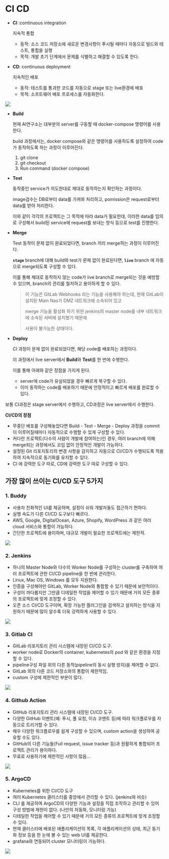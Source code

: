 

# CI CD

- **CI** :continuous integration

  지속적 통합

  - 동작: 소스 코드 저장소에 새로운 변경사항이 푸시될 때마다 자동으로 빌드와 테스트, 통합을 실행
  - 목적: 개발 초기 단계에서 문제를 식별하고 해결할 수 있도록 한다.

- **CD**: continuous deployment

  지속적인 배포

  - 동작: 테스트를 통과한 코드를 자동으로 stage 또는 live환경에 배포
  - 목적: 소프트웨어 배포 프로세스를 자동화한다.

![](https://github.com/HibernationNo1/TIL/blob/master/seminar/images/CI_CD/CI_CD_1.png?raw=true)

- **Build**

  현재 AI연구소는 대부분의 server를 구동할 때 docker-compose 명령어를 사용한다.

  build 과정에서는, docker compose와 같은 명령어를 사용하도록 설정하여 code가 동작하도록 하는 과정이 이루어진다.

  1. git clone
  2. git checkout
  3. Run command (docker compose)

- **Test**

  동작중인 service가 의도한대로 제대로 동작하는지 확인하는 과정이다.

  image검수는 DB로부터 data를 가져와 처리하고, pomission은 request로부터 data를 받아 처리한다.

  이와 같이 각각의 프로젝트는 그 목적에 따라 data가 필요한데, 이러한 data를 임의로 구성해서 build된 service에 request를 보내는 방식 등으로 test를 진행한다.

- **Merge**

  Test 동작이 문제 없이 완료되었다면, branch 끼리 merge하는 과정이 이루어진다.

  **`stage`** branch에 대해 build와 test가 문제 없이 완료된다면, **`live`** branch 에 자동으로 merge되도록 구성할 수 있다.

  이를 통해 제대로 동작하지 않는 code가 live branch로 merge되는 것을 예방할 수 있으며, branch의 관리를 철저하고 용이하게 할 수 있다.

  > 이 기능은 GitLab Webhooks 라는 기능을 사용해야 하는데, 현재 GitLab이 설치된 Main Nas가 DMZ 네트워크에 소속되어 있고
  >
  > merge 기능을 활성화 하기 위한 jenkins의 master node를 내부 네트워크에 소속된 서버에 설치했기 때문에
  >
  > 사용이 불가능한 상태이다.

- **Deploy**

  CI 과정이 문제 없이 완료되었다면, 해당 code를 배포하는 과정이다.

  이 과정에서 live server에서 **Build**와 **Test**를 한 번에 수행한다.

  이를 통해 아래와 같은 장점을 가지게 된다.

  - server에 code가 유실되었을 경우 빠르게 복구할 수 있다.
  - 이미 동작하는 code를 배포하기 때문에 안정적이고 빠르게 배포를 완료할 수 있다.

보통 CI과정은 stage server에서 수행하고, CD과정은 live server에서 수행한다.

**CI/CD의 장점**

- 무중단 배포를 구성해놓았다면 Build - Test - Merge - Deploy 과정을 commit 이 이루어질때마다 자동적으로 수행할 수 있게 구성할 수 있다.
- 커다란 프로젝트(다수의 사람이 개발에 참여하는)인 경우, 여러 branch에 의해 merge되는 과정에서도 꼬임 없이 안정적인 개발이 가능하다.
- 설정된 Git 리포지토리의 변경 사항을 감지하고 자동으로 CI/CD가 수행되도록 적용하여 지속적으로 동기화를 유지할 수 있다.
- CI 에 강력한 도구 따로, CD에 강력한 도구 따로 구성할 수 있다.

## **가장 많이 쓰이는 CI/CD 도구 5가지**

### **1. Buddy**

- 사용자 친화적인 UI를 제공하며, 설정이 쉬워 개발자들도 접근하기 편하다.
- 실행 속도가 다른 CI/CD 도구보다 빠르다.
- AWS, Google, DigitalOcean, Azure, Shopify, WordPress 과 같은 여러 cloud 서비스와 통합이 가능하다.
- 간단한 프로젝트에 용이하며, 대규모 개발이 필요한 프로젝트에는 제한적.

![](https://github.com/HibernationNo1/TIL/blob/master/seminar/images/CI_CD/buddy_1.jpg?raw=true)

### **2. Jenkins**

- 하나의 Master Node와 다수의 Worker Node를 구성하는 cluster를 구축하여 여러 프로젝트에 관한 CI/CD pipeline을 한 번에 관리한다.
- Linux, Mac OS, Windows 를 모두 지원한다.
- 인증을 구성해야만 GitLab, Worker Node와 통합할 수 있기 때문에 보안적이다.
- 구성이 까다롭지만 그만큼 디테일한 작업을 제어할 수 있기 때문에 거의 모든 종류의 프로젝트에 맞게 조정할 수 있다.
- 오픈 소스 CI/CD 도구이며, 확장 가능한 플러그인을 검색하고 설치하는 방식을 지원하기 때문에 많이 알수록 더욱 강력하게 사용할 수 있다.

![](https://github.com/HibernationNo1/TIL/blob/master/seminar/images/CI_CD/jenkins-view.png?raw=true)

### **3. Gitlab CI**

- GitLab 리포지토리 관리 시스템에 내장된 CI/CD 도구.
- worker node로 Docker의 container, kubernetes의 pod 와 같은 환경을 지정할 수 있다.
- pipeline구성 파일 외의 다른 동작(pipeline의 동시 실행 방지)을 제어할 수 없다.
- GitLab 외의 다른 코드 저장소와의 통합이 제한적임.
- custom 구성에 제한적인 부분이 많다.

![](https://github.com/HibernationNo1/TIL/blob/master/seminar/images/CI_CD/gitlab_CICD.png?raw=true)

### **4. Github Action**

- GitHub 리포지토리 관리 시스템에 내장된 CI/CD 도구.
- 다양한 GitHub 이벤트(예: 푸시, 풀 요청, 이슈 코멘트 등)에 따라 워크플로우를 자동으로 트리거할 수 있다.
- 매우 다양한 워크플로우를 쉽게 구성할 수 있으며, custom action을 생성하여 공유할 수도 있다.
- GitHub의 다른 기능들(Full request, issue tracker 등)과 원활하게 통합되어 프로젝트 관리가 용이하다.
- 무료로 사용하기에 제한적인 사항이 많음...

![](https://github.com/HibernationNo1/TIL/blob/master/seminar/images/CI_CD/github_CICD.png?raw=true)

### **5. ArgoCD**

- Kubernetes를 위한 CI/CD 도구
- 여러 Kubernetes 클러스터를 중앙에서 관리할 수 있다. (jenkins와 비슷)
- CLI 를 제공하여 ArgoCD의 다양한 기능과 설정을 직접 조작하고 관리할 수 있어 구성 방법에 제한이 없다. (나만의 자동화, 모니터링 가능)
- 디테일한 작업을 제어할 수 있기 때문에 거의 모든 종류의 프로젝트에 맞게 조정할 수 있다.
- 현재 클러스터에 배포된 애플리케이션의 목록, 각 애플리케이션의 상태, 최근 동기화 정보 등을 한 눈에 볼 수 있는 web UI를 제공한다.
- grafana와 연동되어 cluster 모니터링이 가능하다.

![](https://github.com/HibernationNo1/TIL/blob/master/seminar/images/CI_CD/argoCD.png?raw=true)